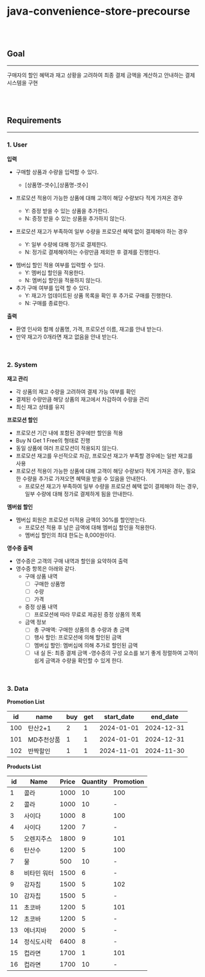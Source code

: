 # java-convenience-store-precourse

<br><br>

## Goal

---

구매자의 할인 혜택과 재고 상황을 고려하여 최종 결제 금액을 계산하고 안내하는 결제 시스템을 구현

<br><br>

## Requirements

---

### 1. User

**입력**

- 구매할 상품과 수량을 입력할 수 있다.
    - [상품명-갯수],[상품명-갯수]
- 프로모션 적용이 가능한 상품에 대해 고객이 해당 수량보다 적게 가져온 경우
    * Y: 증정 받을 수 있는 상품을 추가한다.
    * N: 증정 받을 수 있는 상품을 추가하지 않는다.
- 프로모션 재고가 부족하여 일부 수량을 프로모션 혜택 없이 결제해야 하는 경우
    - Y: 일부 수량에 대해 정가로 결제한다.

    * N: 정가로 결제해야하는 수량만큼 제외한 후 결제를 진행한다.

* 멤버십 할인 적용 여부를 입력할 수 있다.
    * Y: 멤버십 할인을 적용한다.
    * N: 멤버십 할인을 적용하지 않는다.
* 추가 구매 여부를 입력 할 수 있다.
    * Y: 재고가 업데이트된 상품 목록을 확인 후 추가로 구매를 진행한다.
    * N: 구매를 종료한다.

**출력**

- 환영 인사와 함께 상품명, 가격, 프로모션 이름, 재고를 안내 받는다.
- 만약 재고가 0개라면 재고 없음을 안내 받는다.

<br>

### 2. System

**재고 관리**

- 각 상품의 재고 수량을 고려하여 결제 가능 여부를 확인
- 결제된 수량만큼 해당 상품의 재고에서 차감하여 수량을 관리
- 최신 재고 상태를 유지

**프로모션 할인**

- 프로모션 기간 내에 포함된 경우에만 할인을 적용
- Buy N Get 1 Free의 형태로 진행
- 동일 상품에 여러 프로모션이 적용되지 않는다.
- 프로모션 재고를 우선적으로 차감, 프로모션 재고가 부족할 경우에는 일반 재고를 사용
- 프로모션 적용이 가능한 상품에 대해 고객이 해당 수량보다 적게 가져온 경우, 필요한 수량을 추가로 가져오면 혜택을 받을 수 있음을 안내한다.
    * 프로모션 재고가 부족하여 일부 수량을 프로모션 혜택 없이 결제해야 하는 경우, 일부 수량에 대해 정가로 결제하게 됨을 안내한다.

**멤버쉽 할인**

- 멤버십 회원은 프로모션 미적용 금액의 30%를 할인받는다.
    * 프로모션 적용 후 남은 금액에 대해 멤버십 할인을 적용한다.
    * 멤버십 할인의 최대 한도는 8,000원이다.

**영수증 출력**

- 영수증은 고객의 구매 내역과 할인을 요약하여 출력
- 영수증 항목은 아래와 같다.
    * 구매 상품 내역
        * [ ] 구매한 상품명
        * [ ] 수량
        * [ ] 가격
    * 증정 상품 내역
        * [ ] 프로모션에 따라 무료로 제공된 증정 상품의 목록
    * 금액 정보
        * [ ] 총 구매액: 구매한 상품의 총 수량과 총 금액
        * [ ] 행사 할인: 프로모션에 의해 할인된 금액
        * [ ] 멤버십 할인: 멤버십에 의해 추가로 할인된 금액
        * [ ] 내 실 돈: 최종 결제 금액
          -영수증의 구성 요소를 보기 좋게 정렬하여 고객이 쉽게 금액과 수량을 확인할 수 있게 한다.

<br>

### 3. Data

**Promotion List**

| id  | name   | buy | get | start_date | end_date   |
|-----|--------|-----|-----|------------|------------|
| 100 | 탄산2+1  | 2   | 1   | 2024-01-01 | 2024-12-31 |
| 101 | MD추천상품 | 1   | 1   | 2024-01-01 | 2024-12-31 |
| 102 | 반짝할인   | 1   | 1   | 2024-11-01 | 2024-11-30 |

**Products List**

| id | Name   | Price | Quantity | Promotion |
|----|--------|-------|----------|-----------|
| 1  | 콜라     | 1000  | 10       | 100       |
| 2  | 콜라     | 1000  | 10       | -         |
| 3  | 사이다    | 1000  | 8        | 100       |
| 4  | 사이다    | 1200  | 7        | -         |
| 5  | 오렌지주스  | 1800  | 9        | 101       |
| 6  | 탄산수    | 1200  | 5        | 100       |
| 7  | 물      | 500   | 10       | -         |
| 8  | 비타민 워터 | 1500  | 6        | -         |
| 9  | 감자칩    | 1500  | 5        | 102       |
| 10 | 감자칩    | 1500  | 5        | -         |
| 11 | 초코바    | 1200  | 5        | 101       |
| 12 | 초코바    | 1200  | 5        | -         |
| 13 | 에너지바   | 2000  | 5        | -         |
| 14 | 정식도시락  | 6400  | 8        | -         |
| 15 | 컵라면    | 1700  | 1        | 101       |
| 16 | 컵라면    | 1700  | 10       | -         |

<br><br>
